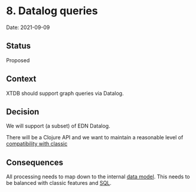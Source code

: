 # 8. Datalog queries

Date: 2021-09-09

## Status

Proposed

## Context

XTDB should support graph queries via Datalog.

## Decision

We will support (a subset) of EDN Datalog.

There will be a Clojure API and we want to maintain a reasonable level
of [compatibility with classic](0003-backwards-compatibility.md)

## Consequences

All processing needs to map down to the internal [data
model](0002-data-model.md). This needs to be balanced with classic
features and [SQL](0007-sql-queries.md).
